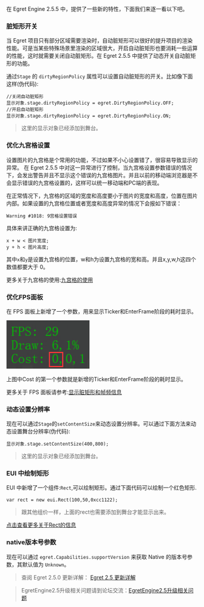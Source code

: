 在 Egret Engine 2.5.5 中，提供了一些新的特性，下面我们来逐一看以下吧。

### 脏矩形开关

当 Egret 项目只有部分区域需要渲染时，自动脏矩形可以很好的提升项目的渲染性能。可是当某些特殊场景里渲染的区域很大，开启自动脏矩形也要消耗一些运算的性能，这时就需要关闭自动脏矩形。在 Egret 2.5.5 中提供了动态开关自动脏矩形的功能。

通过`Stage` 的 `dirtyRegionPolicy` 属性可以设置自动脏矩形的开关。比如像下面这样(伪代码):

```
//关闭自动脏矩形
显示对象.stage.dirtyRegionPolicy = egret.DirtyRegionPolicy.OFF;
//开启自动脏矩形
显示对象.stage.dirtyRegionPolicy = egret.DirtyRegionPolicy.ON;
```
> 这里的显示对象已经添加到舞台。

### 优化九宫格设置

设置图片的九宫格是个常用的功能，不过如果不小心设置错了，很容易导致显示的异常。 在 Egret 2.5.5 中对这一异常进行了控制，当九宫格设置参数错误的情况下，会发出警告并且不显示这个错误的九宫格图片。并且以前的移动端浏览器是不会显示错误的九宫格设置的，这样可以统一移动端和PC端的表现。

在正常情况下，九宫格的区域的宽度和高度要小于图片的宽度和高度，位置在图片内部。如果设置的九宫格位置或者宽度和高度异常的情况下会报如下错误：

```
Warning #1018: 9宫格设置错误
```

具体来讲正确的九宫格设置为:
```
x + w < 图片宽度;
y + h < 图片高度;
```
其中`x`和`y`是设置九宫格的位置，w和h为设置九宫格的宽和高。并且x,y,w,h这四个数值都要大于 0。

更多关于九宫格的使用:[九宫格的使用](http://edn.egret.com/cn/index.php/article/index/id/133)

### 优化FPS面板

在 FPS 面板上新增了一个参数，用来显示Ticker和EnterFrame阶段的耗时显示。

![](56459a2345f6a.png)

上图中Cost 的第一个参数就是新增的Ticker和EnterFrame阶段的耗时显示。

更多关于 FPS 面板请参考:[显示脏矩形和帧频信息](http://edn.egret.com/cn/index.php/article/index/id/605)

### 动态设置分辨率

现在可以通过`Stage`的`setContentSize`来动态设置分辨率。可以通过下面方法来动态设置舞台分辨率(伪代码):

```
显示对象.stage.setContentSize(400,800);
```

> 这里的显示对象已经添加到舞台。

### EUI 中绘制矩形

EUI 中新增了一个组件:`Rect`,可以绘制矩形。通过下面代码可以绘制一个红色矩形.

```
var rect = new eui.Rect(100,50,0xcc1122);
```

>跟其他组价一样，上面的rect也需要添加到舞台才能显示出来。

[点击查看更多关于Rect的信息](http://edn.egret.com/cn/index.php/apidoc/egret243/name/eui.Rect)

### native版本号参数

现在可以通过 `egret.Capabilities.supportVersion` 来获取 Native 的版本号参数，其默认值为 `Unknown`。

>查阅 Egret 2.5.0 更新详解： [Egret 2.5 更新详解](http://edn.egret.com/cn/index.php/article/index/id/628)

>EgretEngine2.5升级相关问题请到论坛交流：[EgretEngine2.5升级相关问题](http://bbs.egret.com/forum.php?mod=viewthread&tid=11702&extra=&page=1)
